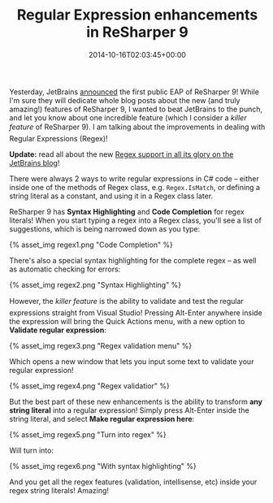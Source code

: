 ﻿---
title: Regular Expression enhancements in ReSharper 9
date: 2014-10-16T02:03:45+00:00
---
Yesterday, JetBrains [announced](http://blog.jetbrains.com/dotnet/2014/10/13/introducing-the-resharper-9-early-access-program/) the first public EAP of ReSharper 9! While I'm sure they will dedicate whole blog posts about the new (and truly amazing!) features of ReSharper 9, I wanted to beat JetBrains to the punch, and let you know about one incredible feature (which I consider a *killer feature* of ReSharper 9). I am talking about the improvements in dealing with Regular Expressions (Regex)!

<!-- more -->

**Update:** read all about the new [Regex support in all its glory on the JetBrains blog](http://blog.jetbrains.com/dotnet/2014/10/27/regular-expression-support-in-resharper-9/)!

There were always 2 ways to write regular expressions in C# code &ndash; either inside one of the methods of Regex class, e.g. `Regex.IsMatch`, or defining a string literal as a constant, and using it in a Regex class later.

ReSharper 9 has **Syntax Highlighting** and **Code Completion** for regex literals! When you start typing a regex into a Regex class, you'll see a list of suggestions, which is being narrowed down as you type:

{% asset_img regex1.png "Code Completion" %}

There's also a special syntax highlighting for the complete regex &ndash; as well as automatic checking for errors:

{% asset_img regex2.png "Syntax Highlighting" %}

However, the *killer feature* is the ability to validate and test the regular expressions straight from Visual Studio! Pressing Alt-Enter anywhere inside the expression will bring the Quick Actions menu, with a new option to **Validate regular expression**:

{% asset_img regex3.png "Regex validation menu" %}

Which opens a new window that lets you input some text to validate your regular expression!

{% asset_img regex4.png "Regex validatior" %}

But the best part of these new enhancements is the ability to transform **any string literal** into a regular expression! Simply press Alt-Enter inside the string literal, and select **Make regular expression here**:

{% asset_img regex5.png "Turn into regex" %}

Will turn into:

{% asset_img regex6.png "With syntax highlighting" %}

And you get all the regex features (validation, intellisense, etc) inside your regex string literals! Amazing!
